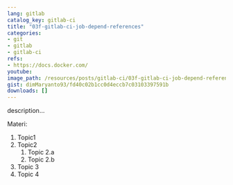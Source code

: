 ```yaml
---
lang: gitlab
catalog_key: gitlab-ci
title: "03f-gitlab-ci-job-depend-references"
categories:
- git
- gitlab
- gitlab-ci
refs: 
- https://docs.docker.com/
youtube: 
image_path: /resources/posts/gitlab-ci/03f-gitlab-ci-job-depend-references
gist: dimMaryanto93/fd40c02b1cc0d4eccb7c03103397591b
downloads: []
---
```



description...

<!--more-->

Materi: 

1. Topic1
2. Topic2
    1. Topic 2.a
    2. Topic 2.b
3. Topic 3
4. Topic 4